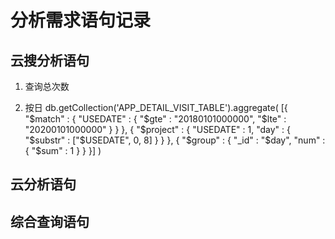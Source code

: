 # 分析需求语句记录
## 云搜分析语句
1. 查询总次数

2. 按日
db.getCollection('APP_DETAIL_VISIT_TABLE').aggregate(
[{ "$match" : { "USEDATE" : { "$gte" : "20180101000000", "$lte" : "20200101000000" } } }, 
{ "$project" : { "USEDATE" : 1, "day" : { "$substr" : ["$USEDATE", 0, 8] } } }, 
{ "$group" : { "_id" : "$day", "num" : { "$sum" : 1 } } }]
)

## 云分析语句


## 综合查询语句
